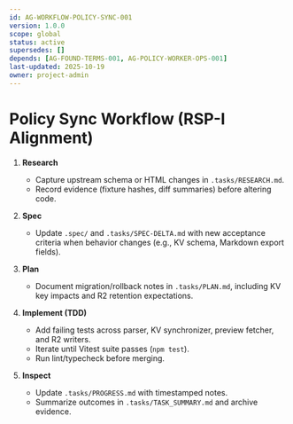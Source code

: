 ```yaml
---
id: AG-WORKFLOW-POLICY-SYNC-001
version: 1.0.0
scope: global
status: active
supersedes: []
depends: [AG-FOUND-TERMS-001, AG-POLICY-WORKER-OPS-001]
last-updated: 2025-10-19
owner: project-admin
---
```

# Policy Sync Workflow (RSP-I Alignment)

1. **Research**  
   - Capture upstream schema or HTML changes in `.tasks/RESEARCH.md`.  
   - Record evidence (fixture hashes, diff summaries) before altering code.

2. **Spec**  
   - Update `.spec/` and `.tasks/SPEC-DELTA.md` with new acceptance criteria when behavior changes (e.g., KV schema, Markdown export fields).

3. **Plan**  
   - Document migration/rollback notes in `.tasks/PLAN.md`, including KV key impacts and R2 retention expectations.

4. **Implement (TDD)**  
   - Add failing tests across parser, KV synchronizer, preview fetcher, and R2 writers.  
   - Iterate until Vitest suite passes (`npm test`).  
   - Run lint/typecheck before merging.

5. **Inspect**  
   - Update `.tasks/PROGRESS.md` with timestamped notes.  
   - Summarize outcomes in `.tasks/TASK_SUMMARY.md` and archive evidence.
